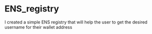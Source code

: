 # ENS_registry
I created a simple ENS registry that will help the user to get the desired username for their wallet address
